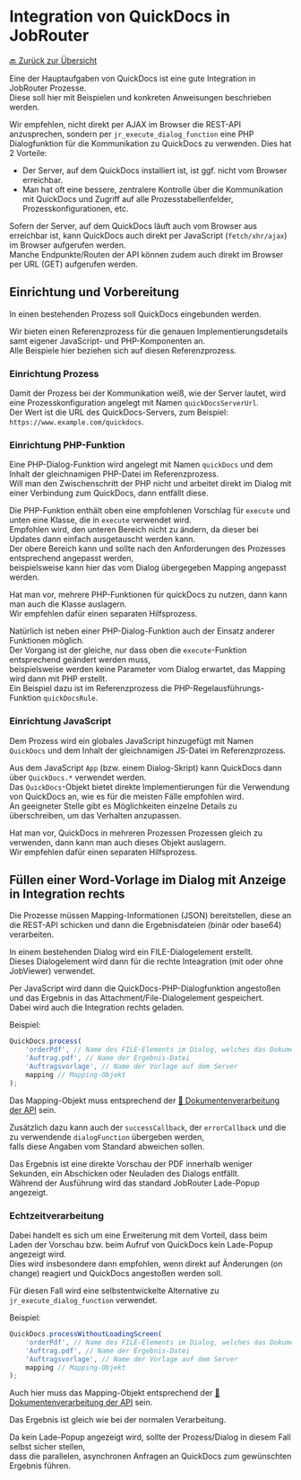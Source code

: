 # Integration von QuickDocs in JobRouter

[🔙 Zurück zur Übersicht](_toc.md)

Eine der Hauptaufgaben von QuickDocs ist eine gute Integration in JobRouter Prozesse.  
Diese soll hier mit Beispielen und konkreten Anweisungen beschrieben werden.

Wir empfehlen, nicht direkt per AJAX im Browser die REST-API anzusprechen, sondern per `jr_execute_dialog_function` eine PHP Dialogfunktion für die Kommunikation zu QuickDocs zu verwenden. Dies hat 2 Vorteile:

-   Der Server, auf dem QuickDocs installiert ist, ist ggf. nicht vom Browser erreichbar.
-   Man hat oft eine bessere, zentralere Kontrolle über die Kommunikation mit QuickDocs und Zugriff auf alle Prozesstabellenfelder, Prozesskonfigurationen, etc.

Sofern der Server, auf dem QuickDocs läuft auch vom Browser aus erreichbar ist, kann QuickDocs auch direkt per JavaScript (`fetch/xhr/ajax`) im Browser aufgerufen werden.  
Manche Endpunkte/Routen der API können zudem auch direkt im Browser per URL (GET) aufgerufen werden.

## Einrichtung und Vorbereitung

In einen bestehenden Prozess soll QuickDocs eingebunden werden.

Wir bieten einen Referenzprozess für die genauen Implementierungsdetails samt eigener JavaScript- und PHP-Komponenten an.  
Alle Beispiele hier beziehen sich auf diesen Referenzprozess.

### Einrichtung Prozess

Damit der Prozess bei der Kommunikation weiß, wie der Server lautet, wird eine Prozesskonfiguration angelegt mit Namen `quickDocsServerUrl`.  
Der Wert ist die URL des QuickDocs-Servers, zum Beispiel: `https://www.example.com/quickdocs`.

### Einrichtung PHP-Funktion

Eine PHP-Dialog-Funktion wird angelegt mit Namen `quickDocs` und dem Inhalt der gleichnamigen PHP-Datei im Referenzprozess.  
Will man den Zwischenschritt der PHP nicht und arbeitet direkt im Dialog mit einer Verbindung zum QuickDocs, dann entfällt diese.

Die PHP-Funktion enthält oben eine empfohlenen Vorschlag für `execute` und unten eine Klasse, die in `execute` verwendet wird.  
Empfohlen wird, den unteren Bereich nicht zu ändern, da dieser bei Updates dann einfach ausgetauscht werden kann.  
Der obere Bereich kann und sollte nach den Anforderungen des Prozesses entsprechend angepasst werden,  
beispielsweise kann hier das vom Dialog übergegeben Mapping angepasst werden.

Hat man vor, mehrere PHP-Funktionen für quickDocs zu nutzen, dann kann man auch die Klasse auslagern.  
Wir empfehlen dafür einen separaten Hilfsprozess.

Natürlich ist neben einer PHP-Dialog-Funktion auch der Einsatz anderer Funktionen möglich.  
Der Vorgang ist der gleiche, nur dass oben die `execute`-Funktion entsprechend geändert werden muss,  
beispielsweise werden keine Parameter vom Dialog erwartet, das Mapping wird dann mit PHP erstellt.  
Ein Beispiel dazu ist im Referenzprozess die PHP-Regelausführungs-Funktion `quickDocsRule`.

### Einrichtung JavaScript

Dem Prozess wird ein globales JavaScript hinzugefügt mit Namen `QuickDocs` und dem Inhalt der gleichnamigen JS-Datei im Referenzprozess.

Aus dem JavaScript `App` (bzw. einem Dialog-Skript) kann QuickDocs dann über `QuickDocs.*` verwendet werden.  
Das `QuickDocs`-Objekt bietet direkte Implementierungen für die Verwendung von QuickDocs an, wie es für die meisten Fälle empfohlen wird.  
An geeigneter Stelle gibt es Möglichkeiten einzelne Details zu überschreiben, um das Verhalten anzupassen.

Hat man vor, QuickDocs in mehreren Prozessen Prozessen gleich zu verwenden, dann kann man auch dieses Objekt auslagern.  
Wir empfehlen dafür einen separaten Hilfsprozess.

## Füllen einer Word-Vorlage im Dialog mit Anzeige in Integration rechts

Die Prozesse müssen Mapping-Informationen (JSON) bereitstellen, diese an die REST-API schicken und dann die Ergebnisdateien (binär oder base64) verarbeiten.

In einem bestehenden Dialog wird ein FILE-Dialogelement erstellt.  
Dieses Dialogelement wird dann für die rechte Inteagration (mit oder ohne JobViewer) verwendet.

Per JavaScript wird dann die QuickDocs-PHP-Dialogfunktion angestoßen und das Ergebnis in das Attachment/File-Dialogelement gespeichert.  
Dabei wird auch die Integration rechts geladen.

Beispiel:

```js
QuickDocs.process(
    'orderPdf', // Name des FILE-Elements im Dialog, welches das Dokument abspeichert
    'Auftrag.pdf', // Name der Ergebnis-Datei
    'Auftragsvorlage', // Name der Vorlage auf dem Server
    mapping // Mapping-Objekt
);
```

Das Mapping-Objekt muss entsprechend der [📄 Dokumentenverarbeitung der API](api.md#dokumentenverarbeitung) sein.

Zusätzlich dazu kann auch der `successCallback`, der `errorCallback` und die zu verwendende `dialogFunction` übergeben werden,  
falls diese Angaben vom Standard abweichen sollen.

Das Ergebnis ist eine direkte Vorschau der PDF innerhalb weniger Sekunden, ein Abschicken oder Neuladen des Dialogs entfällt.  
Während der Ausführung wird das standard JobRouter Lade-Popup angezeigt.

### Echtzeitverarbeitung

Dabei handelt es sich um eine Erweiterung mit dem Vorteil, dass beim Laden der Vorschau bzw. beim Aufruf von QuickDocs kein Lade-Popup angezeigt wird.  
Dies wird insbesondere dann empfohlen, wenn direkt auf Änderungen (on change) reagiert und QuickDocs angestoßen werden soll.

Für diesen Fall wird eine selbstentwickelte Alternative zu `jr_execute_dialog_function` verwendet.

Beispiel:

```js
QuickDocs.processWithoutLoadingScreen(
    'orderPdf', // Name des FILE-Elements im Dialog, welches das Dokument abspeichert
    'Auftrag.pdf', // Name der Ergebnis-Datei
    'Auftragsvorlage', // Name der Vorlage auf dem Server
    mapping // Mapping-Objekt
);
```

Auch hier muss das Mapping-Objekt entsprechend der [📄 Dokumentenverarbeitung der API](api.md#dokumentenverarbeitung) sein.

Das Ergebnis ist gleich wie bei der normalen Verarbeitung.

Da kein Lade-Popup angezeigt wird, sollte der Prozess/Dialog in diesem Fall selbst sicher stellen,  
dass die parallelen, asynchronen Anfragen an QuickDocs zum gewünschten Ergebnis führen.
